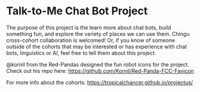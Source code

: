 # Talk-to-Me Chat Bot Project

The purpose of this project is the learn more about chat bots, build something fun, and explore the variety of places we can use them. Chingu cross-cohort collaboration is welcomed! Or, if you know of someone outside of the cohorts that may be interested or has experience with chat bots, linguistics or AI, feel free to tell them about this project.

@kornil from the Red-Pandas designed the fun robot icons for the project. Check out his repo here: https://github.com/Kornil/Red-Panda-FCC-Favicon

For more info about the cohorts: https://tropicalchancer.github.io/projectus/
